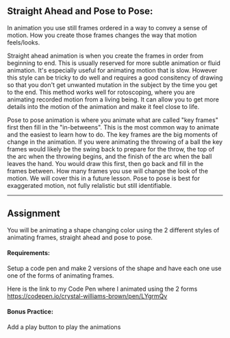 ## Straight Ahead and Pose to Pose:

In animation you use still frames ordered in a way to convey a sense of motion. How you create those frames changes the way that motion feels/looks.

Straight ahead animation is when you create the frames in order from beginning to end. This is usually reserved for more subtle animation or fluid animation. It's especially useful for animating motion that is slow. However this style can be tricky to do well and requires a good consitency of drawing so that you don't get unwanted mutation in the subject by the time you get to the end. This method works well for rotoscoping, where you are animating recorded motion from a living being. It can allow you to get more details into the motion of the animation and make it feel close to life.

Pose to pose animation is where you animate what are called "key frames" first then fill in the "in-betweens". This is the most common way to animate and the easiest to learn how to do. The key frames are the big moments of change in the animation. If you were animating the throwing of a ball the key frames would likely be the swing back to prepare for the throw, the top of the arc when the throwing begins, and the finish of the arc when the ball leaves the hand. You would draw this first, then go back and fill in the frames between. How many frames you use will change the look of the motion. We will cover this in a future lesson. Pose to pose is best for exaggerated motion, not fully relalistic but still identifiable.

***

## Assignment
You will be animating a shape changing color using the 2 different styles of animating frames, straight ahead and pose to pose.


#### Requirements:
Setup a code pen and make 2 versions of the shape and have each one use one of the forms of animating frames.

Here is the link to my Code Pen where I animated using the 2 forms https://codepen.io/crystal-williams-brown/pen/LYgrmQv

#### Bonus Practice:
Add a play button to play the animations
